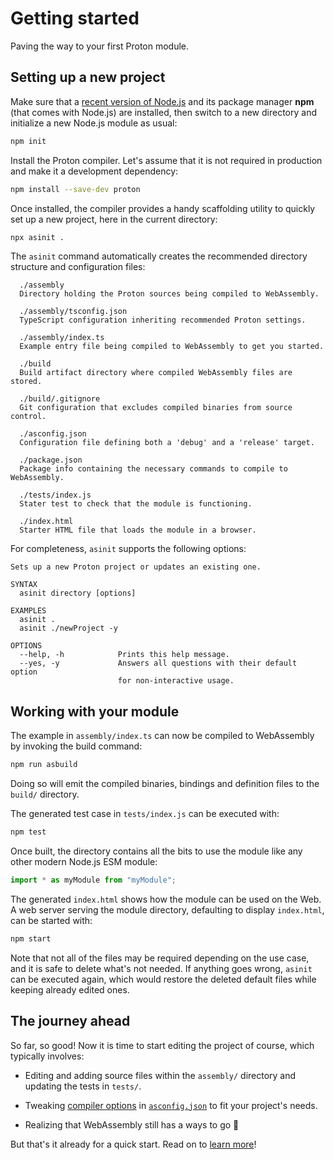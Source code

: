 
# Getting started

Paving the way to your first Proton module.

## Setting up a new project

Make sure that a [recent version of Node.js](https://nodejs.org) and its package manager **npm** \(that comes with Node.js\) are installed, then switch to a new directory and initialize a new Node.js module as usual:

```sh
npm init
```

Install the Proton compiler. Let's assume that it is not required in production and make it a development dependency:

```sh
npm install --save-dev proton
```

Once installed, the compiler provides a handy scaffolding utility to quickly set up a new project, here in the current directory:

```sh
npx asinit .
```

The `asinit` command automatically creates the recommended directory structure and configuration files:

```
  ./assembly
  Directory holding the Proton sources being compiled to WebAssembly.

  ./assembly/tsconfig.json
  TypeScript configuration inheriting recommended Proton settings.

  ./assembly/index.ts
  Example entry file being compiled to WebAssembly to get you started.

  ./build
  Build artifact directory where compiled WebAssembly files are stored.

  ./build/.gitignore
  Git configuration that excludes compiled binaries from source control.

  ./asconfig.json
  Configuration file defining both a 'debug' and a 'release' target.

  ./package.json
  Package info containing the necessary commands to compile to WebAssembly.

  ./tests/index.js
  Stater test to check that the module is functioning.

  ./index.html
  Starter HTML file that loads the module in a browser.
```

For completeness, `asinit` supports the following options:

```
Sets up a new Proton project or updates an existing one.

SYNTAX
  asinit directory [options]

EXAMPLES
  asinit .
  asinit ./newProject -y

OPTIONS
  --help, -h            Prints this help message.
  --yes, -y             Answers all questions with their default option
                        for non-interactive usage.
```

## Working with your module

The example in `assembly/index.ts` can now be compiled to WebAssembly by invoking the build command:

```sh
npm run asbuild
```

Doing so will emit the compiled binaries, bindings and definition files to the `build/` directory.

The generated test case in `tests/index.js` can be executed with:

```sh
npm test
```

Once built, the directory contains all the bits to use the module like any other modern Node.js
ESM module:

```js
import * as myModule from "myModule";
```

The generated `index.html` shows how the module can be used on the Web. A web server serving
the module directory, defaulting to display `index.html`, can be started with:

```sh
npm start
```

Note that not all of the files may be required depending on the use case, and it is safe
to delete what's not needed. If anything goes wrong, `asinit` can be executed again, which
would restore the deleted default files while keeping already edited ones.

## The journey ahead

So far, so good! Now it is time to start editing the project of course, which typically involves:

* Editing and adding source files within the `assembly/` directory and updating the tests in `tests/`.

* Tweaking [compiler options](./compiler.md#compiler-options) in [`asconfig.json`](./compiler.md#configuration-file) to fit your project's needs.

* Realizing that WebAssembly still has a ways to go 🙂

But that's it already for a quick start. Read on to [learn more](/compiler.md)!
